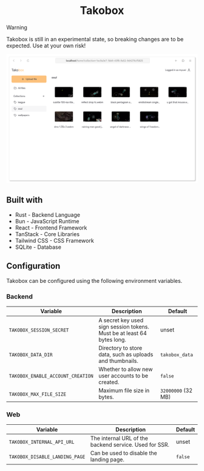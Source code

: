 <div align="center">

# Takobox

</div>

> [!WARNING]
> Takobox is still in an experimental state, so breaking changes are to be expected. Use at your own risk!

![Demo Screenshot](./.github/demo.png)

## Built with

- Rust - Backend Language
- Bun - JavaScript Runtime
- React - Frontend Framework
- TanStack - Core Libraries
- Tailwind CSS - CSS Framework
- SQLite - Database

## Configuration

Takobox can be configured using the following environment variables.

### Backend

| Variable                          | Description                                                            | Default              |
| --------------------------------- | ---------------------------------------------------------------------- | -------------------- |
| `TAKOBOX_SESSION_SECRET`          | A secret key used sign session tokens. Must be at least 64 bytes long. | unset                |
| `TAKOBOX_DATA_DIR`                | Directory to store data, such as uploads and thumbnails.               | `takobox_data`       |
| `TAKOBOX_ENABLE_ACCOUNT_CREATION` | Whether to allow new user accounts to be created.                      | `false`              |
| `TAKOBOX_MAX_FILE_SIZE`           | Maximum file size in bytes.                                            | `32000000` (32 MB) |

### Web

| Variable                       | Description                                            | Default |
| ------------------------------ | ------------------------------------------------------ | ------- |
| `TAKOBOX_INTERNAL_API_URL`     | The internal URL of the backend service. Used for SSR. | unset   |
| `TAKOBOX_DISABLE_LANDING_PAGE` | Can be used to disable the landing page.               | `false` |
